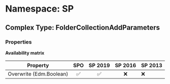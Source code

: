 # Namespace: SP

## Complex Type: FolderCollectionAddParameters

### Properties

**Availability matrix**

Property | SPO | SP 2019 | SP 2016 | SP 2013
----------|:---:|:-------:|:-------:|:-------
Overwrite (Edm.Boolean) | ✅ | ✅ | ❌ | ❌